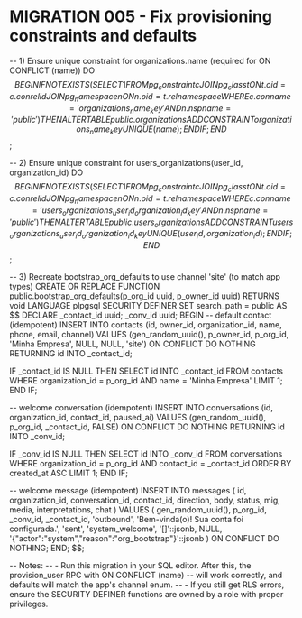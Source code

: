 # MIGRATION 005 - Fix provisioning constraints and defaults

-- 1) Ensure unique constraint for organizations.name (required for ON CONFLICT (name))
DO $$
BEGIN
  IF NOT EXISTS (
    SELECT 1
    FROM pg_constraint c
    JOIN pg_class t ON t.oid = c.conrelid
    JOIN pg_namespace n ON n.oid = t.relnamespace
    WHERE c.conname = 'organizations_name_key'
      AND n.nspname = 'public'
  ) THEN
    ALTER TABLE public.organizations
      ADD CONSTRAINT organizations_name_key UNIQUE (name);
  END IF;
END
$$;

-- 2) Ensure unique constraint for users_organizations(user_id, organization_id)
DO $$
BEGIN
  IF NOT EXISTS (
    SELECT 1
    FROM pg_constraint c
    JOIN pg_class t ON t.oid = c.conrelid
    JOIN pg_namespace n ON n.oid = t.relnamespace
    WHERE c.conname = 'users_organizations_user_id_organization_id_key'
      AND n.nspname = 'public'
  ) THEN
    ALTER TABLE public.users_organizations
      ADD CONSTRAINT users_organizations_user_id_organization_id_key UNIQUE (user_id, organization_id);
  END IF;
END
$$;

-- 3) Recreate bootstrap_org_defaults to use channel 'site' (to match app types)
CREATE OR REPLACE FUNCTION public.bootstrap_org_defaults(p_org_id uuid, p_owner_id uuid)
RETURNS void
LANGUAGE plpgsql
SECURITY DEFINER
SET search_path = public
AS $$
DECLARE
  _contact_id uuid;
  _conv_id uuid;
BEGIN
  -- default contact (idempotent)
  INSERT INTO contacts (id, owner_id, organization_id, name, phone, email, channel)
  VALUES (gen_random_uuid(), p_owner_id, p_org_id, 'Minha Empresa', NULL, NULL, 'site')
  ON CONFLICT DO NOTHING
  RETURNING id INTO _contact_id;

  IF _contact_id IS NULL THEN
    SELECT id INTO _contact_id
    FROM contacts
    WHERE organization_id = p_org_id AND name = 'Minha Empresa'
    LIMIT 1;
  END IF;

  -- welcome conversation (idempotent)
  INSERT INTO conversations (id, organization_id, contact_id, paused_ai)
  VALUES (gen_random_uuid(), p_org_id, _contact_id, FALSE)
  ON CONFLICT DO NOTHING
  RETURNING id INTO _conv_id;

  IF _conv_id IS NULL THEN
    SELECT id INTO _conv_id
    FROM conversations
    WHERE organization_id = p_org_id AND contact_id = _contact_id
    ORDER BY created_at ASC
    LIMIT 1;
  END IF;

  -- welcome message (idempotent)
  INSERT INTO messages (
    id, organization_id, conversation_id, contact_id,
    direction, body, status, mig, media, interpretations, chat
  )
  VALUES (
    gen_random_uuid(), p_org_id, _conv_id, _contact_id,
    'outbound',
    'Bem-vinda(o)! Sua conta foi configurada.',
    'sent',
    'system_welcome',
    '[]'::jsonb, NULL,
    '{"actor":"system","reason":"org_bootstrap"}'::jsonb
  )
  ON CONFLICT DO NOTHING;
END;
$$;

-- Notes:
-- - Run this migration in your SQL editor. After this, the provision_user RPC with ON CONFLICT (name)
--   will work correctly, and defaults will match the app's channel enum.
-- - If you still get RLS errors, ensure the SECURITY DEFINER functions are owned by a role with proper privileges.
